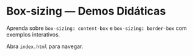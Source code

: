 # Box-sizing — Demos Didáticas

Aprenda sobre `box-sizing: content-box` e `box-sizing: border-box` com exemplos interativos.

Abra `index.html` para navegar.

